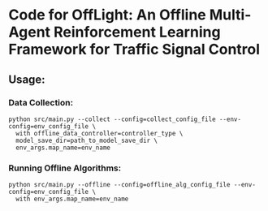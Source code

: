 # Code for OffLight: An Offline Multi-Agent Reinforcement Learning Framework for Traffic Signal Control

## Usage:

### Data Collection:
```
python src/main.py --collect --config=collect_config_file --env-config=env_config_file \
  with offline_data_controller=controller_type \
  model_save_dir=path_to_model_save_dir \
  env_args.map_name=env_name
```

### Running Offline Algorithms:
```
python src/main.py --offline --config=offline_alg_config_file --env-config=env_config_file \
  with env_args.map_name=env_name
```
